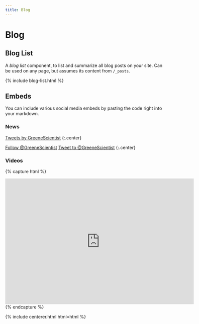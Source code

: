 ```yaml
---
title: Blog
---
```


# <i class="fas fa-feather-alt"></i>Blog

## Blog List

A _blog list_ component, to list and summarize all blog posts on your site.
Can be used on any page, but assumes its content from `/_posts`.

{% include blog-list.html %}

## Embeds

You can include various social media embeds by pasting the code right into your markdown.

### News

<!-- Twitter embeds from https://publish.twitter.com/ -->

<a class="twitter-timeline" data-width="400" data-height="400" href="https://twitter.com/GreeneScientist?ref_src=twsrc%5Etfw">Tweets by GreeneScientist</a> <script async src="https://platform.twitter.com/widgets.js" charset="utf-8"></script>
{:.center}

<a href="https://twitter.com/GreeneScientist?ref_src=twsrc%5Etfw" class="twitter-follow-button" data-show-count="false">Follow @GreeneScientist</a><script async src="https://platform.twitter.com/widgets.js" charset="utf-8"></script>
<a href="https://twitter.com/intent/tweet?screen_name=GreeneScientist&ref_src=twsrc%5Etfw" class="twitter-mention-button" data-show-count="false">Tweet to @GreeneScientist</a><script async src="https://platform.twitter.com/widgets.js" charset="utf-8"></script>
{:.center}

### Videos

{% capture html %}
<!-- YouTube embed. Go to a video, click share, then embed. -->
<iframe width="600" height="400" src="https://www.youtube.com/embed/GMEHQQ7_4Yo" frameborder="0" allow="accelerometer; autoplay; clipboard-write; encrypted-media; gyroscope; picture-in-picture" allowfullscreen></iframe>
{% endcapture %}

{% include centerer.html html=html %}
